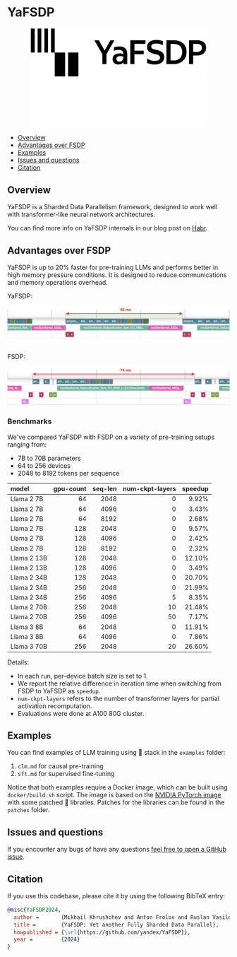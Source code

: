 # YaFSDP
<div align="center">
 <img src="assets/yafsdp_logo.png#gh-light-mode-only" width="400px">
 <img src="assets/yafsdp_logo_white.png#gh-dark-mode-only" width="400px">
</div>

- [Overview](#overview)
- [Advantages over FSDP](#advantages-over-fsdp)
- [Examples](#examples)
- [Issues and questions](#issues-and-questions)
- [Citation](#citation)

## Overview

YaFSDP is a Sharded Data Parallelism framework, designed to work well with transformer-like
neural network architectures.

You can find more info on YaFSDP internals in our blog post on [Habr](https://habr.com/ru/companies/yandex/articles/817509/).

## Advantages over FSDP

YaFSDP is up to 20% faster for pre-training LLMs and performs better in high
memory pressure conditions. It is designed to reduce communications and memory operations overhead.

YaFSDP:

![ya_fsdp](assets/ya_fsdp.png)

FSDP:

![fsdp](assets/fsdp.png)

### Benchmarks

We've compared YaFSDP with FSDP on a variety of pre-training setups ranging from:

- 7B to 70B parameters
- 64 to 256 devices
- 2048 to 8192 tokens per sequence

| model       | gpu-count | seq-len | num-ckpt-layers | speedup |
| :---------- | --------: | ------: | --------------: | ------: |
| Llama 2 7B  |        64 |    2048 |               0 |   9.92% |
| Llama 2 7B  |        64 |    4096 |               0 |   3.43% |
| Llama 2 7B  |        64 |    8192 |               0 |   2.68% |
| Llama 2 7B  |       128 |    2048 |               0 |   9.57% |
| Llama 2 7B  |       128 |    4096 |               0 |   2.42% |
| Llama 2 7B  |       128 |    8192 |               0 |   2.32% |
| Llama 2 13B |       128 |    2048 |               0 |  12.10% |
| Llama 2 13B |       128 |    4096 |               0 |   3.49% |
| Llama 2 34B |       128 |    2048 |               0 |  20.70% |
| Llama 2 34B |       256 |    2048 |               0 |  21.99% |
| Llama 2 34B |       256 |    4096 |               5 |   8.35% |
| Llama 2 70B |       256 |    2048 |              10 |  21.48% |
| Llama 2 70B |       256 |    4096 |              50 |   7.17% |
| Llama 3 8B  |        64 |    2048 |               0 |  11.91% |
| Llama 3 8B  |        64 |    4096 |               0 |   7.86% |
| Llama 3 70B |       256 |    2048 |              20 |  26.60% |

Details:

- In each run, per-device batch size is set to 1.
- We report the relative difference in iteration time when switching from FSDP to YaFSDP as `speedup`.
- `num-ckpt-layers` refers to the number of transformer layers for partial activation recomputation.
- Evaluations were done at A100 80G cluster.

## Examples

You can find examples of LLM training using 🤗 stack in the `examples` folder:

1. `clm.md` for causal pre-training
2. `sft.md` for supervised fine-tuning

Notice that both examples require a Docker image, which can be built using `docker/build.sh` script. The image is based on the [NVIDIA PyTorch image](https://docs.nvidia.com/deeplearning/frameworks/pytorch-release-notes/rel-24-02.html) with some patched 🤗 libraries. Patches for the libraries can be found in the `patches` folder.

## Issues and questions

If you encounter any bugs of have any questions [feel free to open a GitHub issue](https://github.com/yandex/YaFSDP/issues/new).

## Citation

If you use this codebase, please cite it by using the following BibTeX entry:

```bibtex
@misc{YaFSDP2024,
  author =       {Mikhail Khrushchev and Anton Frolov and Ruslan Vasilev},
  title =        {YaFSDP: Yet another Fully Sharded Data Parallel},
  howpublished = {\url{https://github.com/yandex/YaFSDP}},
  year =         {2024}
}
```
